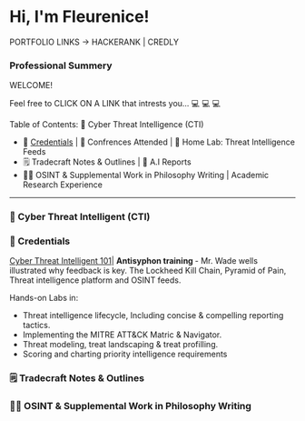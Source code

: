 # Hi, I'm Fleurenice!

PORTFOLIO LINKS -> HACKERANK | CREDLY 

### Professional Summery 
WELCOME!

Feel free to CLICK ON A LINK that intrests you...
💻 💻 💻

Table of Contents: 
🔗 Cyber Threat Intelligence (CTI) 

+ 📜 [Credentials](https://github.com/Fleurenice#-credentials) | 🎤 Confrences Attended | 🏡 Home Lab: Threat Intelligence Feeds 
+ 🗒️ Tradecraft Notes & Outlines | 🤖 A.I Reports
+ 🧑‍💻 OSINT & Supplemental Work in Philosophy Writing | Academic Research Experience 

-----------------------------------------------------------------------------------------------------------------------------------------------------------------------------------------------------------------------------------------------------------

<h3> 🔗 Cyber Threat Intelligent (CTI) </h3>

### 📜 Credentials

<ins>Cyber Threat Intelligent 101</ins>| <b> Antisyphon training </b> - Mr. Wade wells illustrated why feedback is key. The Lockheed Kill Chain, Pyramid of Pain, Threat intelligence platform and OSINT feeds.

Hands-on Labs in: 

+ Threat intelligence lifecycle, Including concise & compelling reporting tactics.
+ Implementing the MITRE ATT&CK Matric & Navigator.
+ Threat modeling, treat landscaping & treat profilling.
+ Scoring and charting priority intelligence requirements 

<h3> 🗒️ Tradecraft Notes & Outlines </h3>



<h3>🧑‍💻 OSINT & Supplemental Work in Philosophy Writing </h3>

<!--
**Fleurenice/Fleurenice** is a ✨ _special_ ✨ repository because its `README.md` (this file) appears on your GitHub profile.

Here are some ideas to get you started:

- 🔭 I’m currently working on ...
- 🌱 I’m currently learning ...
- 👯 I’m looking to collaborate on ...
- 🤔 I’m looking for help with ...
- 💬 Ask me about ...
- 📫 How to reach me: ...
- 😄 Pronouns: ...
- ⚡ Fun fact: ...
-->
